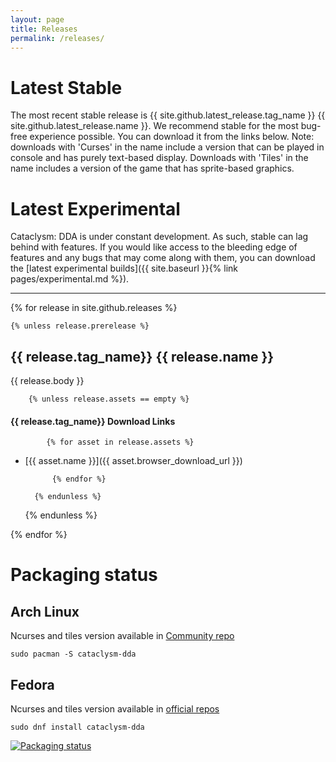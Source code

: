 ```yaml
---
layout: page
title: Releases
permalink: /releases/
---
```


# Latest Stable
The most recent stable release is {{ site.github.latest_release.tag_name }} {{ site.github.latest_release.name }}. We recommend stable for the most bug-free experience possible. You can download it from the links below. Note: downloads with 'Curses' in the name include a version that can be played in console and has purely text-based display. Downloads with 'Tiles' in the name includes a version of the game that has sprite-based graphics.

# Latest Experimental
Cataclysm: DDA is under constant development. As such, stable can lag behind with features. If you would like access to the bleeding edge of features and any bugs that may come along with them, you can download the [latest experimental builds]({{ site.baseurl }}{% link pages/experimental.md %}).

------------------

{% for release in site.github.releases %}

    {% unless release.prerelease %}

## {{ release.tag_name}} {{ release.name }}

{{ release.body }}

        {% unless release.assets == empty %}

#### {{ release.tag_name}} Download Links

            {% for asset in release.assets %}

* [{{ asset.name }}]({{ asset.browser_download_url }})

            {% endfor %}

        {% endunless %}

    {% endunless %}

{% endfor %}

# Packaging status

## Arch Linux

Ncurses and tiles version available in [Community repo](https://www.archlinux.org/packages/?q=cataclysm-dda)

`sudo pacman -S cataclysm-dda`

## Fedora

Ncurses and tiles version available in [official repos](https://src.fedoraproject.org/rpms/cataclysm-dda)

`sudo dnf install cataclysm-dda`

[![Packaging status](https://repology.org/badge/vertical-allrepos/cataclysm-dda.svg)](https://repology.org/project/cataclysm-dda/versions)

